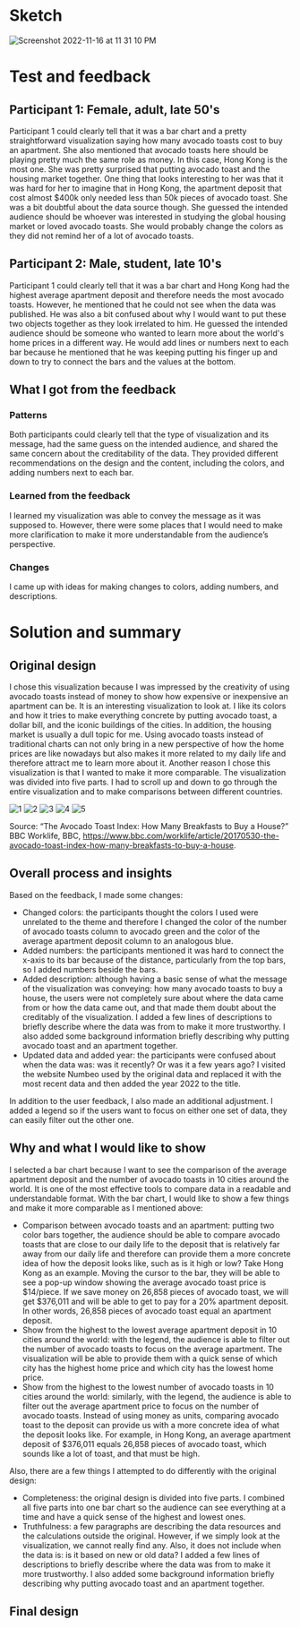 # Sketch 
![Screenshot 2022-11-16 at 11 31 10 PM](https://user-images.githubusercontent.com/116990977/202355797-09332ab5-40c6-4be0-ac45-e3996f39f8ac.png)


# Test and feedback
## Participant 1: Female, adult, late 50's

Participant 1 could clearly tell that it was a bar chart and a pretty straightforward visualization saying how many avocado toasts cost to buy an apartment. She also mentioned that avocado toasts here should be playing pretty much the same role as money. In this case, Hong Kong is the most one. She was pretty surprised that putting avocado toast and the housing market together. One thing that looks interesting to her was that it was hard for her to imagine that in Hong Kong, the apartment deposit that cost almost $400k only needed less than 50k pieces of avocado toast. She was a bit doubtful about the data source though. She guessed the intended audience should be whoever was interested in studying the global housing market or loved avocado toasts. She would probably change the colors as they did not remind her of a lot of avocado toasts.  

## Participant 2: Male, student, late 10's

Participant 1 could clearly tell that it was a bar chart and Hong Kong had the highest average apartment deposit and therefore needs the most avocado toasts. However, he mentioned that he could not see when the data was published. He was also a bit confused about why I would want to put these two objects together as they look irrelated to him. He guessed the intended audience should be someone who wanted to learn more about the world's home prices in a different way. He would add lines or numbers next to each bar because he mentioned that he was keeping putting his finger up and down to try to connect the bars and the values at the bottom. 

## What I got from the feedback
### Patterns

Both participants could clearly tell that the type of visualization and its message, had the same guess on the intended audience, and shared the same concern about the creditability of the data. They provided different recommendations on the design and the content, including the colors, and adding numbers next to each bar. 

### Learned from the feedback

I learned my visualization was able to convey the message as it was supposed to. However, there were some places that I would need to make more clarification to make it more understandable from the audience’s perspective. 

### Changes

I came up with ideas for making changes to colors, adding numbers, and descriptions. 

# Solution and summary
## Original design
I chose this visualization because I was impressed by the creativity of using avocado toasts instead of money to show how expensive or inexpensive an apartment can be. It is an interesting visualization to look at. I like its colors and how it tries to make everything concrete by putting avocado toast, a dollar bill, and the iconic buildings of the cities. In addition, the housing market is usually a dull topic for me. Using avocado toasts instead of traditional charts can not only bring in a new perspective of how the home prices are like nowadays but also makes it more related to my daily life and therefore attract me to learn more about it. Another reason I chose this visualization is that I wanted to make it more comparable. The visualization was divided into five parts. I had to scroll up and down to go through the entire visualization and to make comparisons between different countries.

![1](https://user-images.githubusercontent.com/116990977/202356011-597259a9-1d78-40c9-b4b3-aed49c3d277e.png)
![2](https://user-images.githubusercontent.com/116990977/202356018-27e26cf2-917c-46b2-a47a-b3a5c157f9b0.png)
![3](https://user-images.githubusercontent.com/116990977/202356026-18fc971e-870b-4ff7-af07-1f98ddaf01c0.png)
![4](https://user-images.githubusercontent.com/116990977/202356035-c80ee41f-a58f-4ddc-98cc-9c50b655875f.png)
![5](https://user-images.githubusercontent.com/116990977/202356040-eee5d347-704c-4d72-bf9e-6c84c0e026a6.png)

Source: “The Avocado Toast Index: How Many Breakfasts to Buy a House?” BBC Worklife, BBC, https://www.bbc.com/worklife/article/20170530-the-avocado-toast-index-how-many-breakfasts-to-buy-a-house.

## Overall process and insights
Based on the feedback, I made some changes:
- Changed colors: the participants thought the colors I used were unrelated to the theme and therefore I changed the color of the number of avocado toasts column to avocado green and the color of the average apartment deposit column to an analogous blue.  
- Added numbers: the participants mentioned it was hard to connect the x-axis to its bar because of the distance, particularly from the top bars, so I added numbers beside the bars. 
- Added description: although having a basic sense of what the message of the visualization was conveying: how many avocado toasts to buy a house, the users were not completely sure about where the data came from or how the data came out, and that made them doubt about the creditably of the visualization. I added a few lines of descriptions to briefly describe where the data was from to make it more trustworthy. I also added some background information briefly describing why putting avocado toast and an apartment together. 
- Updated data and added year: the participants were confused about when the data was: was it recently? Or was it a few years ago? I visited the website Numbeo used by the original data and replaced it with the most recent data and then added the year 2022 to the title.

In addition to the user feedback, I also made an additional adjustment. I added a legend so if the users want to focus on either one set of data, they can easily filter out the other one. 

## Why and what I would like to show
I selected a bar chart because I want to see the comparison of the average apartment deposit and the number of avocado toasts in 10 cities around the world. It is one of the most effective tools to compare data in a readable and understandable format. With the bar chart, I would like to show a few things and  make it more comparable as I mentioned above: 
- Comparison between avocado toasts and an apartment: putting two color bars together, the audience should be able to compare avocado toasts that are close to our daily life to the deposit that is relatively far away from our daily life and therefore can provide them a more concrete idea of how the deposit looks like, such as is it high or low? Take Hong Kong as an example. Moving the cursor to the bar, they will be able to see a pop-up window showing the average avocado toast price is $14/piece. If we save money on 26,858 pieces of avocado toast, we will get $376,011 and will be able to get to pay for a 20% apartment deposit. In other words, 26,858 pieces of avocado toast equal an apartment deposit.
- Show from the highest to the lowest average apartment deposit in 10 cities around the world: with the legend, the audience is able to filter out the number of avocado toasts to focus on the average apartment. The visualization will be able to provide them with a quick sense of which city has the highest home price and which city has the lowest home price. 
- Show from the highest to the lowest number of avocado toasts in 10 cities around the world: similarly, with the legend, the audience is able to filter out the average apartment price to focus on the number of avocado toasts. Instead of using money as units, comparing avocado toast to the deposit can provide us with a more concrete idea of what the deposit looks like. For example, in Hong Kong, an average apartment deposit of $376,011 equals 26,858 pieces of avocado toast, which sounds like a lot of toast, and that must be high.

Also, there are a few things I attempted to do differently with the original design:
- Completeness: the original design is divided into five parts. I combined all five parts into one bar chart so the audience can see everything at a time and have a quick sense of the highest and lowest ones.
- Truthfulness: a few paragraphs are describing the data resources and the calculations outside the original. However, if we simply look at the visualization, we cannot really find any. Also, it does not include when the data is: is it based on new or old data? I added a few lines of descriptions to briefly describe where the data was from to make it more trustworthy. I also added some background information briefly describing why putting avocado toast and an apartment together.

## Final design 
<div class="flourish-embed flourish-chart" data-src="visualisation/11837870"><script src="https://public.flourish.studio/resources/embed.js"></script></div>
